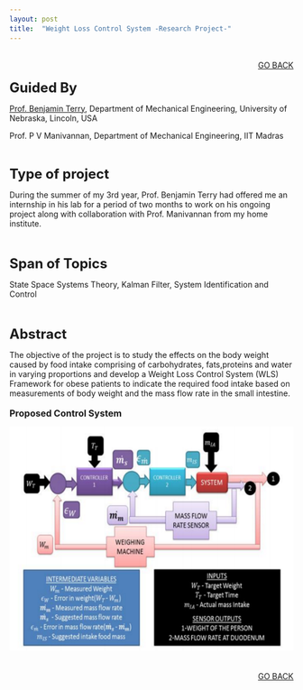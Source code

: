 ```yaml
---
layout: post
title:  "Weight Loss Control System -Research Project-"
---
```



<br>
<div align="right"><a href="/project.html">GO BACK</a></div>
<br>
<font size="5"><b>Guided By</b></font>
<p><a href="http://engineering.unl.edu/mme/benjamin-terry/">Prof. Benjamin Terry</a>, Department of Mechanical Engineering, University of Nebraska, Lincoln, USA</p>
<p>Prof. P V Manivannan, Department of Mechanical Engineering, IIT Madras</p>
<br>

<font size="5"><b>Type of project</b></font>
<p>During the summer of my 3rd year, Prof. Benjamin Terry had offered me an internship in his lab for a period of two months to work on his ongoing project along with collaboration with Prof. Manivannan from my home institute.</p>
<br>

<br>
<font size="5"><b>Span of Topics</b></font>
<p>State Space Systems Theory, Kalman Filter, System Identification and Control </p>
<br>

<br>
<font size="5"><b>Abstract</b></font>
<p>The objective of the project is to study the effects on the body weight caused by food intake comprising of carbohydrates, fats,proteins and water in varying proportions and develop a Weight Loss Control System (WLS) Framework for obese patients to indicate the required food intake based on measurements of body weight and the mass flow rate in the small intestine.
<br>

<br>
<font size="3"><b>Proposed Control System</b></font>
<section role="banner" align="center">
  <img src="/img/wls.png" />
</section>
<br>

<br>
<div align="right"><a href="/project.html">GO BACK</a></div>
<br>




